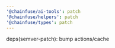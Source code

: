 ```yaml
---
'@chainfuse/ai-tools': patch
'@chainfuse/helpers': patch
'@chainfuse/types': patch
---
```


deps(semver-patch): bump actions/cache
